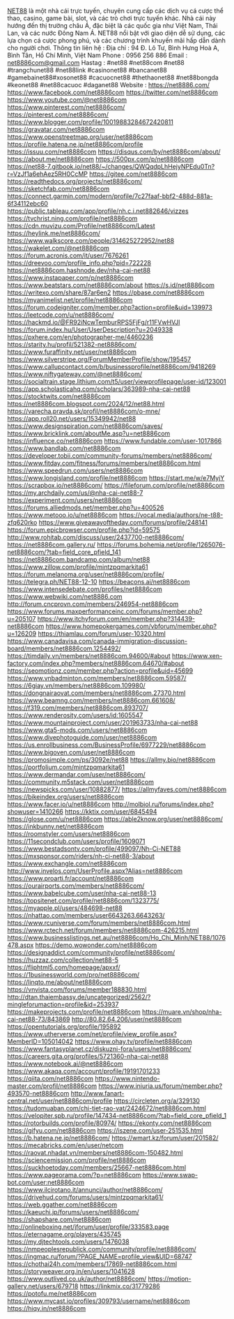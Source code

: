 <a href="https://net8886.com/">NET88</a> là một nhà cái trực tuyến, chuyên cung cấp các dịch vụ cá cược thể thao, casino, game bài, slot, và các trò chơi trực tuyến khác. Nhà cái này hướng đến thị trường châu Á, đặc biệt là các quốc gia như Việt Nam, Thái Lan, và các nước Đông Nam Á. NET88 nổi bật với giao diện dễ sử dụng, các lựa chọn cá cược phong phú, và các chương trình khuyến mãi hấp dẫn dành cho người chơi.
Thông tin liên hệ : 
Địa chỉ : 94 Đ. Lô Tư, Bình Hưng Hoà A, Bình Tân, Hồ Chí Minh, Việt Nam
Phone : 0956 256 886
Email : net8886com@gmail.com
Hastag : #net88 #net88com #net88 #trangchunet88 #net88link #casinonet88 #bancanet88 #gamebainet88#xosonet88 #cacuocnet88 #thethaonet88 #net88bongda #keonet88 #net88cacuoc #daganet88
Website : 
<a href="https://net8886.com/">https://net8886.com/</a>
<a href="https://www.facebook.com/net8886com">https://www.facebook.com/net8886com</a>
<a href="https://twitter.com/net8886com">https://twitter.com/net8886com</a>
<a href="https://www.youtube.com/@net8886com">https://www.youtube.com/@net8886com</a>
<a href="https://www.pinterest.com/net8886com/">https://www.pinterest.com/net8886com/</a>
<a href="https://pinterest.com/net8886com/">https://pinterest.com/net8886com/</a>
<a href="https://www.blogger.com/profile/10019883284672420811">https://www.blogger.com/profile/10019883284672420811</a>
<a href="https://gravatar.com/net8886com">https://gravatar.com/net8886com</a>
<a href="https://www.openstreetmap.org/user/net8886com">https://www.openstreetmap.org/user/net8886com</a>
<a href="https://profile.hatena.ne.jp/net8886com/profile">https://profile.hatena.ne.jp/net8886com/profile</a>
<a href="https://issuu.com/net8886com">https://issuu.com/net8886com</a>
<a href="https://disqus.com/by/net8886com/about/">https://disqus.com/by/net8886com/about/</a>
<a href="https://about.me/net8886com">https://about.me/net8886com</a>
<a href="https://500px.com/p/net8886com">https://500px.com/p/net8886com</a>
<a href="https://net88-7.gitbook.io/net88/~/changes/QWQqdpLhHejyNPEdu0Tn?r=VzJf1a6ehAez5RH0CcMP">https://net88-7.gitbook.io/net88/~/changes/QWQqdpLhHejyNPEdu0Tn?r=VzJf1a6ehAez5RH0CcMP</a>
<a href="https://gitee.com/net8886com">https://gitee.com/net8886com</a>
<a href="https://readthedocs.org/projects/net8886com/">https://readthedocs.org/projects/net8886com/</a>
<a href="https://sketchfab.com/net8886com">https://sketchfab.com/net8886com</a>
<a href="https://connect.garmin.com/modern/profile/7c27faaf-bbf2-488d-881a-6f34112ebc60">https://connect.garmin.com/modern/profile/7c27faaf-bbf2-488d-881a-6f34112ebc60</a>
<a href="https://public.tableau.com/app/profile/nh.c.i.net882646/vizzes">https://public.tableau.com/app/profile/nh.c.i.net882646/vizzes</a>
<a href="https://tvchrist.ning.com/profile/net8886com">https://tvchrist.ning.com/profile/net8886com</a>
<a href="https://cdn.muvizu.com/Profile/net8886com/Latest">https://cdn.muvizu.com/Profile/net8886com/Latest</a>
<a href="https://heylink.me/net8886com/">https://heylink.me/net8886com/</a>
<a href="https://www.walkscore.com/people/314625272952/net88">https://www.walkscore.com/people/314625272952/net88</a>
<a href="https://wakelet.com/@net8886com">https://wakelet.com/@net8886com</a>
<a href="https://forum.acronis.com/it/user/7676261">https://forum.acronis.com/it/user/7676261</a>
<a href="https://dreevoo.com/profile_info.php?pid=722228">https://dreevoo.com/profile_info.php?pid=722228</a>
<a href="https://net8886com.hashnode.dev/nha-cai-net88">https://net8886com.hashnode.dev/nha-cai-net88</a>
<a href="https://www.instapaper.com/p/net8886com">https://www.instapaper.com/p/net8886com</a>
<a href="https://www.beatstars.com/net8886com/about">https://www.beatstars.com/net8886com/about</a>
<a href="https://s.id/net8886com">https://s.id/net8886com</a>
<a href="https://writexo.com/share/87ar6en2">https://writexo.com/share/87ar6en2</a>
<a href="https://pbase.com/net8886com">https://pbase.com/net8886com</a>
<a href="https://myanimelist.net/profile/net8886com">https://myanimelist.net/profile/net8886com</a>
<a href="https://forum.codeigniter.com/member.php?action=profile&uid=139973">https://forum.codeigniter.com/member.php?action=profile&uid=139973</a>
<a href="https://leetcode.com/u/net8886com/">https://leetcode.com/u/net8886com/</a>
<a href="https://hackmd.io/@FR92iNcwTemburRPS5FjFg/r11FVwHVJl">https://hackmd.io/@FR92iNcwTemburRPS5FjFg/r11FVwHVJl</a>
<a href="https://forum.index.hu/User/UserDescription?u=2049338">https://forum.index.hu/User/UserDescription?u=2049338</a>
<a href="https://pxhere.com/en/photographer-me/4460236">https://pxhere.com/en/photographer-me/4460236</a>
<a href="https://starity.hu/profil/521382-net8886com/">https://starity.hu/profil/521382-net8886com/</a>
<a href="https://www.furaffinity.net/user/net8886com">https://www.furaffinity.net/user/net8886com</a>
<a href="https://www.silverstripe.org/ForumMemberProfile/show/195457">https://www.silverstripe.org/ForumMemberProfile/show/195457</a>
<a href="https://www.callupcontact.com/b/businessprofile/net8886com/9418269">https://www.callupcontact.com/b/businessprofile/net8886com/9418269</a>
<a href="https://www.niftygateway.com/@net8886com/">https://www.niftygateway.com/@net8886com/</a>
<a href="https://socialtrain.stage.lithium.com/t5/user/viewprofilepage/user-id/123001">https://socialtrain.stage.lithium.com/t5/user/viewprofilepage/user-id/123001</a>
<a href="https://app.scholasticahq.com/scholars/363989-nha-cai-net88">https://app.scholasticahq.com/scholars/363989-nha-cai-net88</a>
<a href="https://stocktwits.com/net8886com">https://stocktwits.com/net8886com</a>
<a href="https://net8886com.blogspot.com/2024/12/net88.html">https://net8886com.blogspot.com/2024/12/net88.html</a>
<a href="https://varecha.pravda.sk/profil/net8886com/o-mne/">https://varecha.pravda.sk/profil/net8886com/o-mne/</a>
<a href="https://app.roll20.net/users/15349942/net88">https://app.roll20.net/users/15349942/net88</a>
<a href="https://www.designspiration.com/net8886com/saves/">https://www.designspiration.com/net8886com/saves/</a>
<a href="https://www.bricklink.com/aboutMe.asp?u=net8886com">https://www.bricklink.com/aboutMe.asp?u=net8886com</a>
<a href="https://influence.co/net8886com">https://influence.co/net8886com</a>
<a href="https://www.fundable.com/user-1017866">https://www.fundable.com/user-1017866</a>
<a href="https://www.bandlab.com/net8886com">https://www.bandlab.com/net8886com</a>
<a href="https://developer.tobii.com/community-forums/members/net8886com/">https://developer.tobii.com/community-forums/members/net8886com/</a>
<a href="https://www.fitday.com/fitness/forums/members/net8886com.html">https://www.fitday.com/fitness/forums/members/net8886com.html</a>
<a href="https://www.speedrun.com/users/net8886com">https://www.speedrun.com/users/net8886com</a>
<a href="https://www.longisland.com/profile/net8886com">https://www.longisland.com/profile/net8886com</a>
<a href="https://start.me/w/e7MyjY">https://start.me/w/e7MyjY</a>
<a href="https://scrapbox.io/net8886com/">https://scrapbox.io/net8886com/</a>
<a href="https://fileforum.com/profile/net8886com">https://fileforum.com/profile/net8886com</a>
<a href="https://my.archdaily.com/us/@nha-cai-net88-7">https://my.archdaily.com/us/@nha-cai-net88-7</a>
<a href="https://experiment.com/users/net8886com">https://experiment.com/users/net8886com</a>
<a href=""></a>
<a href="https://forums.alliedmods.net/member.php?u=400526">https://forums.alliedmods.net/member.php?u=400526</a>
<a href="https://www.metooo.io/u/net8886com">https://www.metooo.io/u/net8886com</a>
<a href="https://vocal.media/authors/ne-t88-zfq620rko">https://vocal.media/authors/ne-t88-zfq620rko</a>
<a href="https://www.giveawayoftheday.com/forums/profile/248141">https://www.giveawayoftheday.com/forums/profile/248141</a>
<a href="https://forum.epicbrowser.com/profile.php?id=59575">https://forum.epicbrowser.com/profile.php?id=59575</a>
<a href="http://www.rohitab.com/discuss/user/2437700-net8886com/">http://www.rohitab.com/discuss/user/2437700-net8886com/</a>
<a href="https://net8886com.gallery.ru/">https://net8886com.gallery.ru/</a>
<a href="https://forums.bohemia.net/profile/1265076-net8886com/?tab=field_core_pfield_141">https://forums.bohemia.net/profile/1265076-net8886com/?tab=field_core_pfield_141</a>
<a href="https://net8886com.bandcamp.com/album/net88">https://net8886com.bandcamp.com/album/net88</a>
<a href="https://www.zillow.com/profile/mintzpqmarkita61">https://www.zillow.com/profile/mintzpqmarkita61</a>
<a href="https://forum.melanoma.org/user/net8886com/profile/">https://forum.melanoma.org/user/net8886com/profile/</a>
<a href="https://telegra.ph/NET88-12-10">https://telegra.ph/NET88-12-10</a>
<a href="https://beacons.ai/net8886com">https://beacons.ai/net8886com</a>
<a href="https://www.intensedebate.com/profiles/net8886com">https://www.intensedebate.com/profiles/net8886com</a>
<a href="https://www.webwiki.com/net8886.com">https://www.webwiki.com/net8886.com</a>
<a href="http://forum.cncprovn.com/members/246954-net8886com">http://forum.cncprovn.com/members/246954-net8886com</a>
<a href="https://www.forums.maxperformanceinc.com/forums/member.php?u=205107">https://www.forums.maxperformanceinc.com/forums/member.php?u=205107</a>
<a href="https://www.itchyforum.com/en/member.php?314439-net8886com">https://www.itchyforum.com/en/member.php?314439-net8886com</a>
<a href="https://www.homepokergames.com/vbforum/member.php?u=126209">https://www.homepokergames.com/vbforum/member.php?u=126209</a>
<a href="https://thiamlau.com/forum/user-10320.html">https://thiamlau.com/forum/user-10320.html</a>
<a href="https://www.canadavisa.com/canada-immigration-discussion-board/members/net8886com.1254492/">https://www.canadavisa.com/canada-immigration-discussion-board/members/net8886com.1254492/</a>
<a href="https://timdaily.vn/members/net8886com.94600/#about">https://timdaily.vn/members/net8886com.94600/#about</a>
<a href="https://www.xen-factory.com/index.php?members/net8886com.64670/#about">https://www.xen-factory.com/index.php?members/net8886com.64670/#about</a>
<a href="https://seomotionz.com/member.php?action=profile&uid=45699">https://seomotionz.com/member.php?action=profile&uid=45699</a>
<a href="https://www.vnbadminton.com/members/net8886com.59587/">https://www.vnbadminton.com/members/net8886com.59587/</a>
<a href="https://6giay.vn/members/net8886com.109980/">https://6giay.vn/members/net8886com.109980/</a>
<a href="https://dongnairaovat.com/members/net8886com.27370.html">https://dongnairaovat.com/members/net8886com.27370.html</a>
<a href="https://www.beamng.com/members/net8886com.661608/">https://www.beamng.com/members/net8886com.661608/</a>
<a href="https://f319.com/members/net8886com.893707/">https://f319.com/members/net8886com.893707/</a>
<a href="https://www.renderosity.com/users/id:1605547">https://www.renderosity.com/users/id:1605547</a>
<a href="https://www.mountainproject.com/user/201963733/nha-cai-net88">https://www.mountainproject.com/user/201963733/nha-cai-net88</a>
<a href="https://www.gta5-mods.com/users/net8886com">https://www.gta5-mods.com/users/net8886com</a>
<a href="https://www.divephotoguide.com/user/net8886com">https://www.divephotoguide.com/user/net8886com</a>
<a href="https://us.enrollbusiness.com/BusinessProfile/6977229/net8886com">https://us.enrollbusiness.com/BusinessProfile/6977229/net8886com</a>
<a href="https://www.bigoven.com/user/net8886com">https://www.bigoven.com/user/net8886com</a>
<a href="https://promosimple.com/ps/3092e/net88">https://promosimple.com/ps/3092e/net88</a>
<a href="https://allmy.bio/net8886com">https://allmy.bio/net8886com</a>
<a href="https://portfolium.com/mintzpqmarkita61">https://portfolium.com/mintzpqmarkita61</a>
<a href="https://www.dermandar.com/user/net8886com/">https://www.dermandar.com/user/net8886com/</a>
<a href="https://community.m5stack.com/user/net8886com">https://community.m5stack.com/user/net8886com</a>
<a href="https://newspicks.com/user/10882877/">https://newspicks.com/user/10882877/</a>
<a href="https://allmyfaves.com/net8886com">https://allmyfaves.com/net8886com</a>
<a href="https://bikeindex.org/users/net8886com">https://bikeindex.org/users/net8886com</a>
<a href="https://www.facer.io/u/net8886com">https://www.facer.io/u/net8886com</a>
<a href="http://molbiol.ru/forums/index.php?showuser=1410266">http://molbiol.ru/forums/index.php?showuser=1410266</a>
<a href="https://kktix.com/user/6845494">https://kktix.com/user/6845494</a>
<a href="https://glose.com/u/net8886com">https://glose.com/u/net8886com</a>
<a href="https://able2know.org/user/net8886com/">https://able2know.org/user/net8886com/</a>
<a href="https://inkbunny.net/net8886com">https://inkbunny.net/net8886com</a>
<a href="https://roomstyler.com/users/net8886com">https://roomstyler.com/users/net8886com</a>
<a href="https://11secondclub.com/users/profile/1609071">https://11secondclub.com/users/profile/1609071</a>
<a href="https://www.bestadsontv.com/profile/499097/Nh-Ci-NET88">https://www.bestadsontv.com/profile/499097/Nh-Ci-NET88</a>
<a href="https://mxsponsor.com/riders/nh-ci-net88-3/about">https://mxsponsor.com/riders/nh-ci-net88-3/about</a>
<a href="https://www.exchangle.com/net8886com">https://www.exchangle.com/net8886com</a>
<a href="http://www.invelos.com/UserProfile.aspx?Alias=net8886com">http://www.invelos.com/UserProfile.aspx?Alias=net8886com</a>
<a href="https://www.proarti.fr/account/net8886com">https://www.proarti.fr/account/net8886com</a>
<a href="https://ourairports.com/members/net8886com/">https://ourairports.com/members/net8886com/</a>
<a href="https://www.babelcube.com/user/nha-cai-net88-13">https://www.babelcube.com/user/nha-cai-net88-13</a>
<a href="https://topsitenet.com/profile/net8886com/1323775/">https://topsitenet.com/profile/net8886com/1323775/</a>
<a href="https://myapple.pl/users/484698-net88">https://myapple.pl/users/484698-net88</a>
<a href="https://nhattao.com/members/user6643263.6643263/">https://nhattao.com/members/user6643263.6643263/</a>
<a href="https://www.rcuniverse.com/forum/members/net8886com.html">https://www.rcuniverse.com/forum/members/net8886com.html</a>
<a href="https://www.rctech.net/forum/members/net8886com-426215.html">https://www.rctech.net/forum/members/net8886com-426215.html</a>
<a href="https://www.businesslistings.net.au/net8886com/Ho_Chi_Minh/NET88/1076478.aspx">https://www.businesslistings.net.au/net8886com/Ho_Chi_Minh/NET88/1076478.aspx</a>
<a href="https://demo.wowonder.com/net8886com">https://demo.wowonder.com/net8886com</a>
<a href="https://designaddict.com/community/profile/net8886com/">https://designaddict.com/community/profile/net8886com/</a>
<a href="https://huzzaz.com/collection/net88-5">https://huzzaz.com/collection/net88-5</a>
<a href="https://fliphtml5.com/homepage/apxxf/">https://fliphtml5.com/homepage/apxxf/</a>
<a href="https://1businessworld.com/pro/net8886com/">https://1businessworld.com/pro/net8886com/</a>
<a href="https://linqto.me/about/net8886com">https://linqto.me/about/net8886com</a>
<a href="https://vnvista.com/forums/member188830.html">https://vnvista.com/forums/member188830.html</a>
<a href="http://dtan.thaiembassy.de/uncategorized/2562/?mingleforumaction=profile&id=253937">http://dtan.thaiembassy.de/uncategorized/2562/?mingleforumaction=profile&id=253937</a>
<a href="https://makeprojects.com/profile/net8886com">https://makeprojects.com/profile/net8886com</a>
<a href="https://muare.vn/shop/nha-cai-net88-73/843869">https://muare.vn/shop/nha-cai-net88-73/843869</a>
<a href="http://80.82.64.206/user/net8886com">http://80.82.64.206/user/net8886com</a>
<a href="https://opentutorials.org/profile/195892">https://opentutorials.org/profile/195892</a>
<a href="https://www.utherverse.com/net/profile/view_profile.aspx?MemberID=105014042">https://www.utherverse.com/net/profile/view_profile.aspx?MemberID=105014042</a>
<a href="https://www.ohay.tv/profile/net8886com">https://www.ohay.tv/profile/net8886com</a>
<a href="https://www.fantasyplanet.cz/diskuzni-fora/users/net8886com/">https://www.fantasyplanet.cz/diskuzni-fora/users/net8886com/</a>
<a href="https://careers.gita.org/profiles/5721360-nha-cai-net88">https://careers.gita.org/profiles/5721360-nha-cai-net88</a>
<a href="https://www.notebook.ai/@net8886com">https://www.notebook.ai/@net8886com</a>
<a href="https://www.akaqa.com/account/profile/19191701233">https://www.akaqa.com/account/profile/19191701233</a>
<a href="https://qiita.com/net8886com">https://qiita.com/net8886com</a>
<a href="https://www.nintendo-master.com/profil/net8886com">https://www.nintendo-master.com/profil/net8886com</a>
<a href="https://www.iniuria.us/forum/member.php?493570-net8886com">https://www.iniuria.us/forum/member.php?493570-net8886com</a>
<a href="http://www.fanart-central.net/user/net8886com/profile">http://www.fanart-central.net/user/net8886com/profile</a>
<a href="https://circleten.org/a/329130">https://circleten.org/a/329130</a>
<a href="https://tudomuaban.com/chi-tiet-rao-vat/2424672/net8886com.html">https://tudomuaban.com/chi-tiet-rao-vat/2424672/net8886com.html</a>
<a href="https://velopiter.spb.ru/profile/147434-net8886com/?tab=field_core_pfield_1">https://velopiter.spb.ru/profile/147434-net8886com/?tab=field_core_pfield_1</a>
<a href="https://rotorbuilds.com/profile/80974/">https://rotorbuilds.com/profile/80974/</a>
<a href="https://ekonty.com/net8886com">https://ekonty.com/net8886com</a>
<a href="https://gifyu.com/net8886com">https://gifyu.com/net8886com</a>
<a href="https://iszene.com/user-251535.html">https://iszene.com/user-251535.html</a>
<a href="https://b.hatena.ne.jp/net8886com/">https://b.hatena.ne.jp/net8886com/</a>
<a href="https://wmart.kz/forum/user/201582/">https://wmart.kz/forum/user/201582/</a>
<a href="https://mecabricks.com/en/user/netcom">https://mecabricks.com/en/user/netcom</a>
<a href="https://raovat.nhadat.vn/members/net8886com-150482.html">https://raovat.nhadat.vn/members/net8886com-150482.html</a>
<a href="https://sciencemission.com/profile/net8886com">https://sciencemission.com/profile/net8886com</a>
<a href="https://suckhoetoday.com/members/25667-net8886com.html">https://suckhoetoday.com/members/25667-net8886com.html</a>
<a href="https://www.pageorama.com/?p=net8886com">https://www.pageorama.com/?p=net8886com</a>
<a href="https://www.swap-bot.com/user:net8886com">https://www.swap-bot.com/user:net8886com</a>
<a href="https://www.ilcirotano.it/annunci/author/net8886com/">https://www.ilcirotano.it/annunci/author/net8886com/</a>
<a href="https://drivehud.com/forums/users/mintzpqmarkita61/">https://drivehud.com/forums/users/mintzpqmarkita61/</a>
<a href="https://web.ggather.com/net8886com">https://web.ggather.com/net8886com</a>
<a href="https://kaeuchi.jp/forums/users/net8886com/">https://kaeuchi.jp/forums/users/net8886com/</a>
<a href="https://shapshare.com/net8886com">https://shapshare.com/net8886com</a>
<a href="http://onlineboxing.net/jforum/user/profile/333583.page">http://onlineboxing.net/jforum/user/profile/333583.page</a>
<a href="https://eternagame.org/players/435745">https://eternagame.org/players/435745</a>
<a href="https://my.djtechtools.com/users/1476038">https://my.djtechtools.com/users/1476038</a>
<a href="https://nmpeoplesrepublick.com/community/profile/net8886com/">https://nmpeoplesrepublick.com/community/profile/net8886com/</a>
<a href="https://ingmac.ru/forum/?PAGE_NAME=profile_view&UID=68747">https://ingmac.ru/forum/?PAGE_NAME=profile_view&UID=68747</a>
<a href="https://chothai24h.com/members/17869-net8886com.html">https://chothai24h.com/members/17869-net8886com.html</a>
<a href="https://storyweaver.org.in/en/users/1041628">https://storyweaver.org.in/en/users/1041628</a>
<a href="https://www.outlived.co.uk/author/net8886com/">https://www.outlived.co.uk/author/net8886com/</a>
<a href="https://motion-gallery.net/users/679718">https://motion-gallery.net/users/679718</a>
<a href="https://linkmix.co/31779286">https://linkmix.co/31779286</a>
<a href="https://potofu.me/net8886com">https://potofu.me/net8886com</a>
<a href="https://www.mycast.io/profiles/309793/username/net8886com">https://www.mycast.io/profiles/309793/username/net8886com</a>
<a href="https://hiqy.in/net8886com">https://hiqy.in/net8886com</a>
<a href=""></a>
